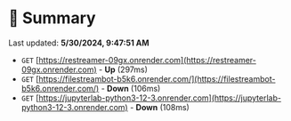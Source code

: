 # 📖 Summary
Last updated: **5/30/2024, 9:47:51 AM**

- `GET` [https://restreamer-09gx.onrender.com](https://restreamer-09gx.onrender.com) - **Up** (297ms)
- `GET` [https://filestreambot-b5k6.onrender.com/](https://filestreambot-b5k6.onrender.com/) - **Down** (106ms)
- `GET` [https://jupyterlab-python3-12-3.onrender.com](https://jupyterlab-python3-12-3.onrender.com) - **Down** (108ms)
